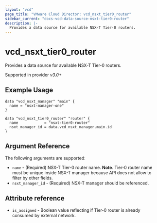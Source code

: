 ```yaml
---
layout: "vcd"
page_title: "VMware Cloud Director: vcd_nsxt_tier0_router"
sidebar_current: "docs-vcd-data-source-nsxt-tier0-router"
description: |-
  Provides a data source for available NSX-T Tier-0 routers.
---
```


# vcd\_nsxt\_tier0\_router

Provides a data source for available NSX-T Tier-0 routers.

Supported in provider *v3.0+*

## Example Usage 

```hcl
data "vcd_nsxt_manager" "main" {
  name = "nsxt-manager-one"
}

data "vcd_nsxt_tier0_router" "router" {
  name            = "nsxt-tier0-router"
  nsxt_manager_id = data.vcd_nsxt_manager.main.id
}
```


## Argument Reference

The following arguments are supported:

* `name` - (Required) NSX-T Tier-0 router name. **Note**. Tier-0 router name must be unique inside NSX-T manager because
API does not allow to filter by other fields.
* `nsxt_manager_id` - (Required) NSX-T manager should be referenced.

## Attribute reference

* `is_assigned` - Boolean value reflecting if Tier-0 router is already consumed by external network.